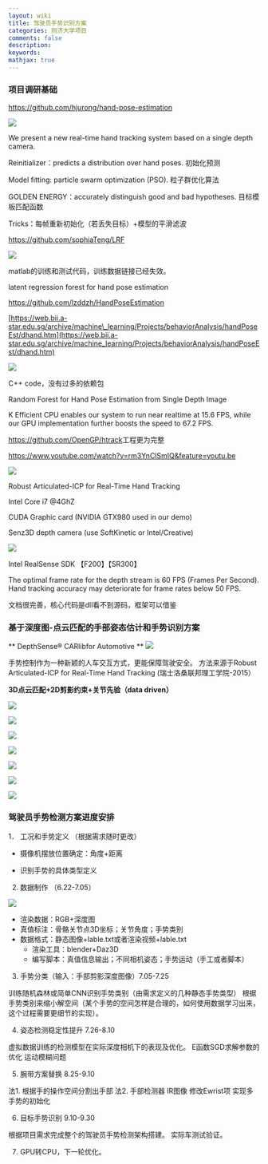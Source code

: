 ```yaml
---
layout: wiki
title: 驾驶员手势识别方案
categories: 同济大学项目
comments: false
description: 
keywords: 
mathjax: true
---
```


### 项目调研基础

<https://github.com/hjurong/hand-pose-estimation>


![](/images/blog/2018-10-10-15-16-07.jpg)


We present a new real-time hand tracking system based on a single depth camera.

Reinitializer：predicts a distribution over hand poses. 初始化预测

Model fitting: particle swarm optimization (PSO).  粒子群优化算法

GOLDEN ENERGY：accurately distinguish good and bad hypotheses. 目标模板匹配函数

 

Tricks：每帧重新初始化（若丢失目标）+模型的平滑滤波

 

<https://github.com/sophiaTeng/LRF>


![](/images/blog/2018-10-10-15-16-16.jpg)


matlab的训练和测试代码，训练数据链接已经失效。

latent regression forest for hand pose estimation

 

<https://github.com/lzddzh/HandPoseEstimation>

[https://web.bii.a-star.edu.sg/archive/machine\_learning/Projects/behaviorAnalysis/handPoseEst/dhand.htm](https://web.bii.a-star.edu.sg/archive/machine_learning/Projects/behaviorAnalysis/handPoseEst/dhand.htm)

![](/images/blog/2018-10-10-15-16-42.jpg)

C++ code，没有过多的依赖包

Random Forest for Hand Pose Estimation from Single Depth Image

K Efficient CPU enables our system to run near realtime at 15.6 FPS, while our GPU implementation further boosts the speed to 67.2 FPS.

 

<https://github.com/OpenGP/htrack>工程更为完整

<https://www.youtube.com/watch?v=rm3YnClSmIQ&feature=youtu.be>


![](/images/blog/2018-10-10-15-16-53.jpg)


Robust Articulated-ICP for Real-Time Hand Tracking

Intel Core i7 @4GhZ

CUDA Graphic card (NVIDIA GTX980 used in our demo)

Senz3D depth camera (use SoftKinetic or Intel/Creative)

 


![](/images/blog/2018-10-10-15-17-05.jpg)
 

Intel RealSense SDK 【F200】【SR300】

The optimal frame rate for the depth stream is 60 FPS (Frames Per Second). Hand tracking accuracy may deteriorate for frame rates below 50 FPS.

文档很完善，核心代码是dll看不到源码，框架可以借鉴



### 基于深度图-点云匹配的手部姿态估计和手势识别方案

** DepthSense® CARlibfor Automotive  **
![](/images/blog/2018-10-10-15-14-08.jpg)

手势控制作为一种新颖的人车交互方式，更能保障驾驶安全。
方法来源于Robust Articulated-ICP for Real-Time Hand Tracking (瑞士洛桑联邦理工学院-2015）

**3D点云匹配+2D剪影约束+关节先验（data driven）**


![](/images/blog/2018-10-10-15-20-14.jpg)

![](/images/blog/2018-10-10-15-20-21.jpg)

![](/images/blog/2018-10-10-15-20-28.jpg)

![](/images/blog/2018-10-10-15-20-34.jpg)

![](/images/blog/2018-10-10-15-20-41.jpg)

![](/images/blog/2018-10-10-15-20-47.jpg)


![](/images/blog/2018-10-10-15-24-22.jpg)


### 驾驶员手势检测方案进度安排


1．	工况和手势定义 （根据需求随时更改）

- 摄像机摆放位置确定：角度+距离

- 识别手势的具体类型定义

2.	数据制作 （6.22-7.05）

![](/images/blog/2018-10-10-15-19-43.jpg)

- 渲染数据：RGB+深度图
- 真值标注：骨骼关节点3D坐标；关节角度；手势类别
- 数据格式：静态图像+lable.txt或者渲染视频+lable.txt
   - 渲染工具：blender+Daz3D
   - 编写脚本：真值信息输出；不同相机姿态；手势运动（手工或者脚本）
 

3.	手势分类（输入：手部剪影深度图像）7.05-7.25

训练随机森林或简单CNN识别手势类别（由需求定义的几种静态手势类型）
根据手势类别来缩小解空间（某个手势的空间怎样是合理的，如何使用数据学习出来，这个过程需要更细节的实现）。

4.	姿态检测稳定性提升 7.26-8.10

虚拟数据训练的检测模型在实际深度相机下的表现及优化。
E函数SGD求解参数的优化
运动模糊问题

5.	腕带方案替换 8.25-9.10

法1. 根据手的操作空间分割出手部
法2. 手部检测器 IR图像
修改Ewrist项
实现多手势的初始化

6.	目标手势识别 9.10-9.30

根据项目需求完成整个的驾驶员手势检测架构搭建。
实际车测试验证。

7.	GPU转CPU，下一轮优化。 

